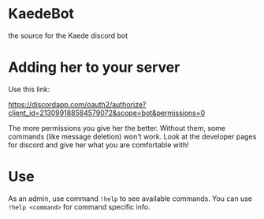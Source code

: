 # KaedeBot
the source for the Kaede discord bot

# Adding her to your server
Use this link:

https://discordapp.com/oauth2/authorize?client_id=213099188584579072&scope=bot&permissions=0

The more permissions you give her the better. Without them, some commands (like message deletion) won't work. Look at the developer pages for discord and give her what you are comfortable with!

# Use
As an admin, use command `!help` to see available commands. You can use `!help <command>` for command specific info.
